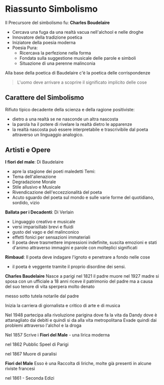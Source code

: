 # Riassunto Simbolismo

Il Precursore del simbolismo fu: **Charles Boudelaire**
- Cercava una fuga da una realtà vacua nell'alchool e nelle droghe
- Innovatore della tradizione poetica
- Iniziatore della poesia moderna
- Poesia Pura:
	- Ricercava la perfezione nella forma
	- Fondata sulla suggestione musicale delle parole e simboli
	- Situazione di una perenne malinconia

Alla base della poetica di Baudelaire c'è la poetica delle corrispondenze 
> L'uomo deve arrivare a scoprire il significato implicito delle cose

## Carattere del Simbolismo

Rifiuto tipico decadente della scienza e della ragione positiviste:
- dietro a una realtà se ne nasconde un altra nascosta
- la parola ha il potere di rivelare la realtà dietro le apparenze
- la realtà nascosta può essere interpretabile e trascrivibile dal poeta attraverso un linguaggio analogico.

## Artisti e Opere

**I fiori del male**: Di Baudelaire
- apre la stagione dei poeti maledetti
Temi:
- Tema dell'alienazione
- Degradazione Morale
- Stile allusivo e Musicale
- Rivendicazione dell'eccezzionalità del poeta
- Acuto sguardo del poeta sul mondo e sulle varie forme del quotidiano, sordido, vizio

**Ballata per i Decadenti**: Di Verlain
- Linguaggio creativo e musicale
- versi imparisillabi brevi e fluidi
- gusto del vago e del malinconico
- effetti fonici per sensazioni immateriali
- Il poeta deve trasmettere  impressioni indefinite, suscita emozioni e stati d'animo attraverso immagini e parole con molteplici significati

**Rimbaud**: Il poeta deve indagare l'ignoto e penetrare a fondo nelle cose 
- il poeta è veggente tramite il proprio disordine dei sensi.

**Charles Baudelaire**
Nasce a parigi nel 1821
il padre muore nel 1927
madre si sposa con un ufficiale
a 18 anni riceve il patrimonio del padre ma a causa del suo tenore di vita sperpera molto denato

messo sotto tutela notarile dal padre

Inizia la carriera di giornalista e critico di arte e di musica

Nel 1948 partecipa alla rivoluzione parigina dove fa la vita da Dandy dove è attanagliato dai debiti e quindi si da alla vita metropolitana 
Evade quindi dai problemi attraverso l'alchol e la droga 

Nel 1857 Scrive i **Fiori del Male** - una lirica moderna

nel 1862 Pubblic Speel di Parigi

nel 1867 Muore di paralisi

**Fiori del Male**
Esso è una Raccolta di liriche, molte già presenti in alcune riviste francesi

nel 1861 - Seconda Edizi
<!--stackedit_data:
eyJoaXN0b3J5IjpbMTE1OTU3MTk2NiwxNzAxMDM5NTE3LDE5ND
U5NjM4NDFdfQ==
-->